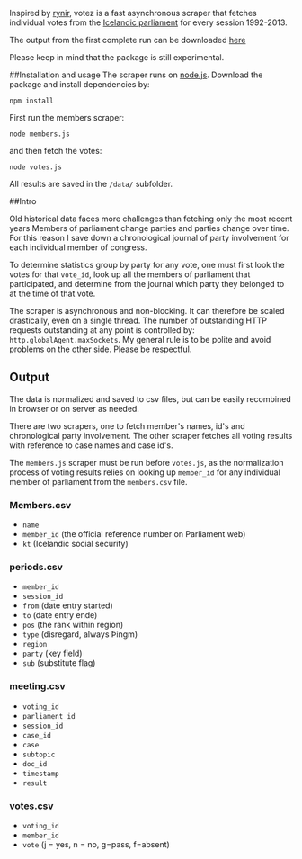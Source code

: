 
Inspired by [rynir](https://github.com/BjarniRunar/rynir), votez is a fast asynchronous scraper that fetches individual votes from the [Icelandic parliament](http://www.althingi.is) for every session 1992-2013.

The output from the first complete run can be downloaded [here](https://dl.dropboxusercontent.com/u/10755342/votes.zip)

Please keep in mind that the package is still experimental.

##Installation and usage
The scraper runs on [node.js](http://www.nodejs.org). Download the package and install dependencies by:

`npm install` 

First run the members scraper:

`node members.js`

and then fetch the votes:

`node votes.js`

All results are saved in the `/data/` subfolder.


##Intro

Old historical data faces more challenges than fetching only the most recent years  Members of parliament change parties and parties change over time.  For this reason I save down a chronological journal of party involvement for each individual member of congress.

To determine statistics group by party for any vote, one must first look the votes for that `vote_id`, look up all the members of parliament that participated, and determine from the journal which party they belonged to at the time of that vote.

The scraper is asynchronous and non-blocking.  It can therefore be scaled drastically, even on a single thread.   The number of outstanding HTTP requests outstanding at any point is controlled by: `http.globalAgent.maxSockets`.   My general rule is to be polite and avoid problems on the other side.  Please be respectful.

## Output

The data is normalized and saved to csv files, but can be easily recombined in browser or on server as needed.

There are two scrapers, one to fetch member's names, id's and chronological party involvement.   The other scraper fetches all voting results with reference to case names and case id's.

The `members.js` scraper must be run before `votes.js`, as the normalization process of voting results relies on looking up `member_id` for any individual member of parliament from the `members.csv` file.

### Members.csv
* `name`
* `member_id`  (the official reference number on Parliament web)
* `kt` (Icelandic social security)

### periods.csv
 * `member_id`
 * `session_id`
 * `from` (date entry started)
 * `to` (date entry ende)
 * `pos` (the rank within region)
 * `type` (disregard, always Þingm)
 * `region` 
 * `party`  (key field)
 * `sub` (substitute flag)

### meeting.csv
* `voting_id`
* `parliament_id`
* `session_id`
* `case_id`
* `case`
* `subtopic`
* `doc_id`
* `timestamp`
* `result`

### votes.csv
* `voting_id`
* `member_id`
* `vote`   (j = yes, n = no, g=pass, f=absent)




